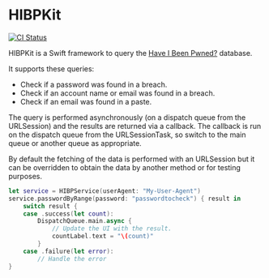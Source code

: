 #  HIBPKit

[![CI Status](https://img.shields.io/travis/com/kcramer/HIBPKit.svg?style=flat)](https://travis-ci.com/kcramer/HIBPKit)

HIBPKit is a Swift framework to query the [Have I Been Pwned?](https://haveibeenpwned.com/) database.

It supports these queries:

* Check if a password was found in a breach.
* Check if an account name or email was found in a breach.
* Check if an email was found in a paste.

The query is performed asynchronously (on a dispatch queue from the URLSession) and the 
results are returned via a callback.  The callback is run on the dispatch queue from the 
URLSessionTask, so switch to the main queue or another queue as appropriate.

By default the fetching of the data is performed with an URLSession but it can be overridden 
to obtain the data by another method or for testing purposes.

```Swift
let service = HIBPService(userAgent: "My-User-Agent")
service.passwordByRange(password: "passwordtocheck") { result in
    switch result {
    case .success(let count):
        DispatchQueue.main.async {
            // Update the UI with the result.
            countLabel.text = "\(count)"
        }
    case .failure(let error):
        // Handle the error
}
```
